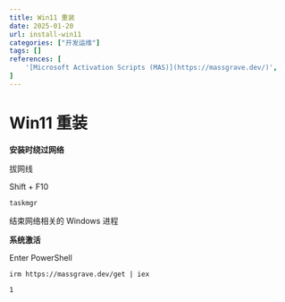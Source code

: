 ```yaml
---
title: Win11 重装
date: 2025-01-20
url: install-win11
categories: ["开发运维"]
tags: []
references: [
	'[Microsoft Activation Scripts (MAS)](https://massgrave.dev/)', 
]
---
```


# Win11 重装

**安装时绕过网络**

拔网线

Shift + F10

```
taskmgr
```

结束网络相关的 Windows 进程

**系统激活**

Enter PowerShell

```
irm https://massgrave.dev/get | iex
```

```
1
```
